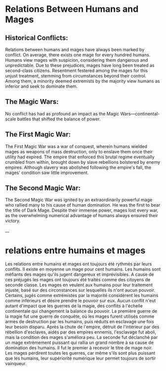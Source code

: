 # Relations Between Humans and Mages
## Historical Conflicts:
Relations between humans and mages have always been marked by conflict. On average, there exists one mage for every hundred humans. Humans view mages with suspicion, considering them dangerous and unpredictable. Due to these prejudices, mages have long been treated as second-class citizens. Resentment festered among the mages for this unjust treatment, stemming from circumstances beyond their control. Among them, a minority deemed extremists by the majority view humans as inferior and seek to dominate them.

## The Magic Wars:
No conflict has had as profound an impact as the Magic Wars—continental-scale battles that shifted the balance of power.

## The First Magic War:
The First Magic War was a war of conquest, wherein humans wielded mages as weapons of mass destruction, only to enslave them once their utility had expired. The empire that enforced this brutal regime eventually crumbled from within, brought down by slave rebellions bolstered by enemy empires. Although slavery was abolished following the empire's fall, the mages' condition saw little improvement.

## The Second Magic War:
The Second Magic War was ignited by an extraordinarily powerful mage who rallied many to his cause of human domination. He was the first to bear the title of Dark Mage. Despite their immense power, mages lost every war, as the overwhelming numerical advantage of humans always ensured their victory.

__

# relations entre humains et mages
Les relations entre humains et mages ont toujours été rythmés par leurs conflits.
Il existe en moyenne un mage pour cent humains.
Les humains sont méfiants des mages qu'ils jugent dangereux et imprévisibles.
A cause de ces préjugés les mages ont toujours été traités comme des citoyens de seconde classe.
Les mages en veulent aux humains pour leur traitement injuste, basé sur des circonstances sur lesquelles ils n'ont aucun pouvoir.
Certains, jugés comme extrémistes par la majorité considèrent les humains comme inférieurs et désire prendre le pouvoir sur eux.
Aucun conflit n'eut autant d'impact que les guerres de la magie, des conflits à l'échelle continentale qui changement la balance du pouvoir. 
La première guerre de la magie fut une guerre de conquête, où les mages furent utilisés comme armes de destruction par les humains, puis réduits en esclavage une fois leur besoin disparu.
Après la chute de l'empire, détruit de l'intérieur par des rébellion d'esclaves, aidés par des empires ennemis,  l'esclavage fut aboli, mais la condition des mages s'améliora peu.
La seconde fut déclanché par un mage extrèmement puissant qui rallia un grand nombre à sa cause de domination des humains.
Il fut le premier à recevoir le titre de mage noir.
Les mages perdirent toutes les guerres, car même s'ils sont plus puissant que les humains, leur supériorité numérique leur permet toujours de sortir vainqueur.

 
